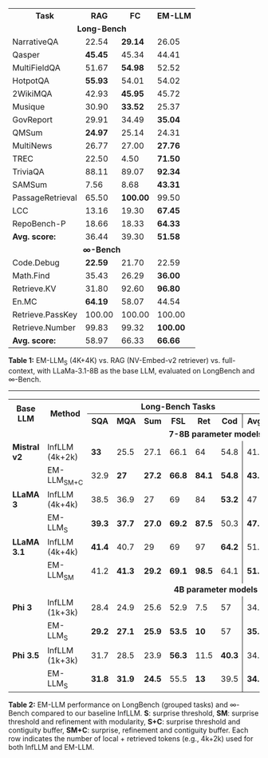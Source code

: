 
<center>

<table>
<tr>
    <th><strong>Task</strong></th>
    <th><strong>RAG</strong></th>
    <th><strong>FC</strong></th>
    <th><strong>EM-LLM</strong></th>
</tr>
<tr>
    <td colspan="4" align="center"><strong>Long-Bench</strong></td>
</tr>
<tr>
    <td>NarrativeQA</td>
    <td>22.54</td>
    <td><strong>29.14</strong></td>
    <td>26.05</td>
</tr>
<tr>
    <td>Qasper</td>
    <td><strong>45.45</strong></td>
    <td>45.34</td>
    <td>44.41</td>
</tr>
<tr>
    <td>MultiFieldQA</td>
    <td>51.67</td>
    <td><strong>54.98</strong></td>
    <td>52.52</td>
</tr>
<tr>
    <td>HotpotQA</td>
    <td><strong>55.93</strong></td>
    <td>54.01</td>
    <td>54.02</td>
</tr>
<tr>
    <td>2WikiMQA</td>
    <td>42.93</td>
    <td><strong>45.95</strong></td>
    <td>45.72</td>
</tr>
<tr>
    <td>Musique</td>
    <td>30.90</td>
    <td><strong>33.52</strong></td>
    <td>25.37</td>
</tr>
<tr>
    <td>GovReport</td>
    <td>29.91</td>
    <td>34.49</td>
    <td><strong>35.04</strong></td>
</tr>
<tr>
    <td>QMSum</td>
    <td><strong>24.97</strong></td>
    <td>25.14</td>
    <td>24.31</td>
</tr>
<tr>
    <td>MultiNews</td>
    <td>26.77</td>
    <td>27.00</td>
    <td><strong>27.76</strong></td>
</tr>
<tr>
    <td>TREC</td>
    <td>22.50</td>
    <td>4.50</td>
    <td><strong>71.50</strong></td>
</tr>
<tr>
    <td>TriviaQA</td>
    <td>88.11</td>
    <td>89.07</td>
    <td><strong>92.34</strong></td>
</tr>
<tr>
    <td>SAMSum</td>
    <td>7.56</td>
    <td>8.68</td>
    <td><strong>43.31</strong></td>
</tr>
<tr>
    <td>PassageRetrieval</td>
    <td>65.50</td>
    <td><strong>100.00</strong></td>
    <td>99.50</td>
</tr>
<tr>
    <td>LCC</td>
    <td>13.16</td>
    <td>19.30</td>
    <td><strong>67.45</strong></td>
</tr>
<tr>
    <td>RepoBench-P</td>
    <td>18.66</td>
    <td>18.33</td>
    <td><strong>64.33</strong></td>
</tr>
<tr>
    <td><strong>Avg. score:</strong></td>
    <td>36.44</td>
    <td>39.30</td>
    <td><strong>51.58</strong></td>
</tr>
<!-- Separator Line -->
<tr>
    <td colspan="4" align="center"><strong>&infin;-Bench</strong></td>
</tr>
<tr>
    <td>Code.Debug</td>
    <td><strong>22.59</strong></td>
    <td>21.70</td>
    <td>22.59</td>
</tr>
<tr>
    <td>Math.Find</td>
    <td>35.43</td>
    <td>26.29</td>
    <td><strong>36.00</strong></td>
</tr>
<tr>
    <td>Retrieve.KV</td>
    <td>31.80</td>
    <td>92.60</td>
    <td><strong>96.80</strong></td>
</tr>
<tr>
    <td>En.MC</td>
    <td><strong>64.19</strong></td>
    <td>58.07</td>
    <td>44.54</td>
</tr>
<tr>
    <td>Retrieve.PassKey</td>
    <td>100.00</td>
    <td>100.00</td>
    <td>100.00</td>
</tr>
<tr>
    <td>Retrieve.Number</td>
    <td>99.83</td>
    <td>99.32</td>
    <td><strong>100.00</strong></td>
</tr>
<tr>
    <td><strong>Avg. score:</strong></td>
    <td>58.97</td>
    <td>66.33</td>
    <td><strong>66.66</strong></td>
</tr>
</table>

</center>

**Table 1:** EM-LLM<sub>S</sub> (4K+4K) vs. RAG (NV-Embed-v2 retriever) vs. full-context, with LLaMa-3.1-8B as the base LLM, evaluated on LongBench and $\infty$-Bench.

---

<center>

<table>
  <!-- First Row: Group Headers -->
  <tr>
    <th rowspan="2"><strong>Base LLM</strong></th>
    <th rowspan="2"><strong>Method</strong></th>
    <th colspan="7"><strong>Long-Bench Tasks</strong></th>
    <th colspan="6"><strong>&infin;-Bench Tasks</strong></th>
  </tr>
  <!-- Second Row: Individual Task Headers -->
  <tr>
    <th><strong>SQA</strong></th>
    <th><strong>MQA</strong></th>
    <th><strong>Sum</strong></th>
    <th><strong>FSL</strong></th>
    <th><strong>Ret</strong></th>
    <th><strong>Cod</strong></th>
    <th style="border-left:1px solid; border-right:3px double;"><strong>Avg.</strong></th>
    <th><strong>C.D</strong></th>
    <th><strong>M.F</strong></th>
    <th><strong>MC</strong></th>
    <th><strong>R.KV</strong></th>
    <th><strong>R.P</strong></th>
    <th><strong>R.N</strong></th>
  </tr>
  <!-- Subheader: 7-8B parameter models -->
  <tr>
    <td colspan="15" align="center"><strong>7-8B parameter models</strong></td>
  </tr>
  <!-- Mistral v2 Rows -->
  <tr>
    <td><strong>Mistral v2</strong></td>
    <td>InfLLM (4k+2k)</td>
    <td><strong>33</strong></td>
    <td>25.5</td>
    <td>27.1</td>
    <td>66.1</td>
    <td>64</td>
    <td>54.8</td>
    <td style="border-left:1px solid; border-right:3px double;">41.9</td>
    <td><strong>29.4</strong></td>
    <td>26.6</td>
    <td><strong>43.2</strong></td>
    <td>95.6</td>
    <td>100</td>
    <td>99.8</td>
  </tr>
  <tr>
    <td></td>
    <td>EM-LLM<sub>SM+C</sub></td>
    <td>32.9</td>
    <td><strong>27</strong></td>
    <td><strong>27.2</strong></td>
    <td><strong>66.8</strong></td>
    <td><strong>84.1</strong></td>
    <td><strong>54.8</strong></td>
    <td style="border-left:1px solid; border-right:3px double;"><strong>43.7</strong></td>
    <td>28.2</td>
    <td><strong>27.1</strong></td>
    <td>42.8</td>
    <td><strong>99</strong></td>
    <td>100</td>
    <td>99.8</td>
  </tr>
  <!-- LLaMA 3 Rows -->
  <tr>
    <td><strong>LLaMA 3</strong></td>
    <td>InfLLM (4k+4k)</td>
    <td>38.5</td>
    <td>36.9</td>
    <td>27</td>
    <td>69</td>
    <td>84</td>
    <td><strong>53.2</strong></td>
    <td style="border-left:1px solid; border-right:3px double;">47</td>
    <td>30.5</td>
    <td><strong>23.7</strong></td>
    <td><strong>43.7</strong></td>
    <td><strong>5</strong></td>
    <td>100</td>
    <td>99</td>
  </tr>
  <tr>
    <td></td>
    <td>EM-LLM<sub>S</sub></td>
    <td><strong>39.3</strong></td>
    <td><strong>37.7</strong></td>
    <td><strong>27.0</strong></td>
    <td><strong>69.2</strong></td>
    <td><strong>87.5</strong></td>
    <td>50.3</td>
    <td style="border-left:1px solid; border-right:3px double;"><strong>47.2</strong></td>
    <td><strong>31.7</strong></td>
    <td>16.9</td>
    <td>40.6</td>
    <td>4.2</td>
    <td>100</td>
    <td><strong>99.6</strong></td>
  </tr>
  <!-- LLaMA 3.1 Rows -->
  <tr>
    <td><strong>LLaMA 3.1</strong></td>
    <td>InfLLM (4k+4k)</td>
    <td><strong>41.4</strong></td>
    <td>40.7</td>
    <td>29</td>
    <td>69</td>
    <td>97</td>
    <td><strong>64.2</strong></td>
    <td style="border-left:1px solid; border-right:3px double;">51.1</td>
    <td>22.6</td>
    <td>33.7</td>
    <td>46.7</td>
    <td>81</td>
    <td>100</td>
    <td>100</td>
  </tr>
  <tr>
    <td></td>
    <td>EM-LLM<sub>SM</sub></td>
    <td>41.2</td>
    <td><strong>41.3</strong></td>
    <td><strong>29.2</strong></td>
    <td><strong>69.1</strong></td>
    <td><strong>98.5</strong></td>
    <td>64.1</td>
    <td style="border-left:1px solid; border-right:3px double;"><strong>51.3</strong></td>
    <td>22.6</td>
    <td><strong>34</strong></td>
    <td><strong>47.6</strong></td>
    <td><strong>90.2</strong></td>
    <td>100</td>
    <td>100</td>
  </tr>
  <!-- Subheader: 4B parameter models -->
  <tr>
    <td colspan="15" align="center"><strong>4B parameter models</strong></td>
  </tr>
  <!-- Phi 3 Rows -->
  <tr>
    <td><strong>Phi 3</strong></td>
    <td>InfLLM (1k+3k)</td>
    <td>28.4</td>
    <td>24.9</td>
    <td>25.6</td>
    <td>52.9</td>
    <td>7.5</td>
    <td>57</td>
    <td style="border-left:1px solid; border-right:3px double;">34.5</td>
    <td></td>
    <td></td>
    <td></td>
    <td></td>
    <td></td>
    <td></td>
  </tr>
  <tr>
    <td></td>
    <td>EM-LLM<sub>S</sub></td>
    <td><strong>29.2</strong></td>
    <td><strong>27.1</strong></td>
    <td><strong>25.9</strong></td>
    <td><strong>53.5</strong></td>
    <td><strong>10</strong></td>
    <td>57</td>
    <td style="border-left:1px solid; border-right:3px double;"><strong>35.4</strong></td>
    <td></td>
    <td></td>
    <td></td>
    <td></td>
    <td></td>
    <td></td>
  </tr>
  <!-- Phi 3.5 Rows -->
  <tr>
    <td><strong>Phi 3.5</strong></td>
    <td>InfLLM (1k+3k)</td>
    <td>31.7</td>
    <td>28.5</td>
    <td>23.9</td>
    <td><strong>56.3</strong></td>
    <td>11.5</td>
    <td><strong>40.3</strong></td>
    <td style="border-left:1px solid; border-right:3px double;">34.2</td>
    <td></td>
    <td></td>
    <td></td>
    <td></td>
    <td></td>
    <td></td>
  </tr>
  <tr>
    <td></td>
    <td>EM-LLM<sub>S</sub></td>
    <td><strong>31.8</strong></td>
    <td><strong>31.9</strong></td>
    <td><strong>24.5</strong></td>
    <td>55.5</td>
    <td><strong>13</strong></td>
    <td>39.5</td>
    <td style="border-left:1px solid; border-right:3px double;"><strong>34.9</strong></td>
    <td></td>
    <td></td>
    <td></td>
    <td></td>
    <td></td>
    <td></td>
  </tr>
</table>

</center>

**Table 2:** EM-LLM performance on LongBench (grouped tasks) and $\infty$-Bench compared to our baseline InfLLM. **S**: surprise threshold, **SM**: surprise threshold and refinement with modularity, **S+C**: surprise threshold and contiguity buffer, **SM+C**: surprise, refinement and contiguity buffer. Each row indicates the number of local + retrieved tokens (e.g., 4k+2k) used for both InfLLM and EM-LLM.